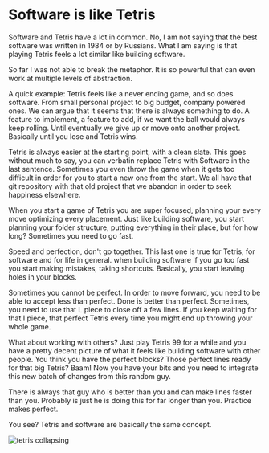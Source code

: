 # Software is like Tetris

Software and Tetris have a lot in common. No, I am not saying that the best software was written in 1984 or by Russians. What I am saying is that playing Tetris feels a lot similar like building software.

So far I was not able to break the metaphor. It is so powerful that can even work at multiple levels of abstraction.

A quick example: Tetris feels like a never ending game, and so does software. From small personal project to big budget, company powered ones. We can argue that it seems that there is always something to do. A feature to implement, a feature to add, if we want the ball would always keep rolling. Until eventually we give up or move onto another project. Basically until you lose and Tetris wins.

Tetris is always easier at the starting point, with a clean slate. This goes without much to say, you can verbatin replace Tetris with Software in the last sentence. Sometimes you even throw the game when it gets too difficult in order for you to start a new one from the start. We all have that git repository with that old project that we abandon in order to seek happiness elsewhere.

When you start a game of Tetris you are super focused, planning your every move optimizing every placement. Just like building software, you start planning your folder structure, putting everything in their place, but for how long? Sometimes you need to go fast.

Speed and perfection, don't go together. This last one is true for Tetris, for software and for life in general. when building software if you go too fast you start making mistakes, taking shortcuts. Basically, you start leaving holes in your blocks.

Sometimes you cannot be perfect. In order to move forward, you need to be able to accept less than perfect. Done is better than perfect. Sometimes, you need to use that L piece to close off a few lines. If you keep waiting for that I piece, that perfect Tetris every time you might end up throwing your whole game.

What about working with others? Just play Tetris 99 for a while and you have a pretty decent picture of what it feels like building software with other people. You think you have the perfect blocks? Those perfect lines ready for that big Tetris? Baam! Now you have your bits and you need to integrate this new batch of changes from this random guy.

There is always that guy who is better than you and can make lines faster than you. Probably is just he is doing this for far longer than you. Practice makes perfect.

You see? Tetris and software are basically the same concept.

![tetris collapsing](https://media.giphy.com/media/5Tndtit6LsZmE/giphy.gif)